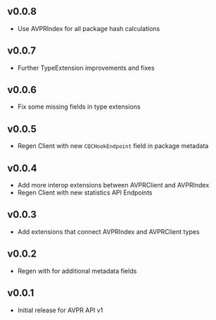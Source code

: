 ## v0.0.8
- Use AVPRIndex for all package hash calculations

## v0.0.7
- Further TypeExtension improvements and fixes

## v0.0.6
- Fix some missing fields in type extensions

## v0.0.5
- Regen Client with new `CQCHookEndpoint` field in package metadata

## v0.0.4

- Add more interop extensions between AVPRClient and AVPRIndex
- Regen Client with new statistics API Endpoints
 
## v0.0.3

- Add extensions that connect AVPRIndex and AVPRClient types

## v0.0.2

- Regen with for additional metadata fields

## v0.0.1

- Initial release for AVPR API v1